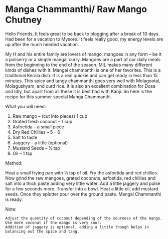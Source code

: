 #  Manga Chammanthi/ Raw Mango Chutney


Hello Friends,
It feels great to be back to blogging after a break of 10 days. Had been for a vacation to Mysore. It feels really good, my energy levels are up after the much needed vacation.

My H and his entire family are lovers of mango, mangoes in any form – be it a puliserry or a simple mangai curry. Mangoes are a part of our daily meals from the beginning to the end of the season. MIL makes many different kinds of dishes with it. Mangai chammanthi is one of her favorites.
This is a traditional Kerala dish. It is a real quickie and can get ready in less than 15 minutes. This spicy and tangy chammanthi goes very well with Molagootal, Molagushyam, and curd rice. It is also an excellent combination for Dosa and Idly, but apart from all these it is best had with Kanji. So here is the recipe for this summer special Manga Chammanthi.




What you will need:

1. Raw mango – (cut into pieces) 1 cup
2. Grated fresh coconut – 1 cup
3. Asfoetida – a small piece
4. Dry Red Chillies – 5 – 6
5. Salt to taste
6. Jaggery – a little (optional)
7. Mustard Seeds – ½ tsp
8. Oil – 1 tsp

Method:

Heat a small frying pan with ½ tsp of oil. Fry the asfoetida and red chillies. Now grind the raw mangoes, grated coconuts, asfoetida, red chillies and salt into a thick paste adding very little water. Add a little jaggery and pulse for a few seconds more. Transfer into a bowl. Heat a little oil, add mustard seeds. Once they splutter pour over the ground paste. Mangai Chammanthi is ready.



Note:

    Adjust the quantity of coconut depending of the sourness of the mango. Use more coconut if the mango is very sour.
    Addition of jaggery is optional, adding a little though helps in balancing out the spice and tang.

